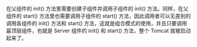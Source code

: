 在父组件的 init() 方法里需要创建子组件并调用子组件的 init() 方法。同样，在父组件的 start() 方法里也需要调用子组件的 start() 方法，因此调用者可以无差别的调用各组件的 init() 方法和 start() 方法，这就是组合模式的使用，并且只要调用最顶层组件，也就是 Server 组件的 init() 和 start() 方法，整个 Tomcat 就被启动起来了。